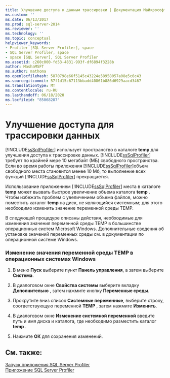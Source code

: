 ```yaml
---
title: Улучшение доступа к данным трассировки | Документация Майкрософт
ms.custom: ''
ms.date: 06/13/2017
ms.prod: sql-server-2014
ms.reviewer: ''
ms.technology: ''
ms.topic: conceptual
helpviewer_keywords:
- Profiler [SQL Server Profiler], space
- SQL Server Profiler, space
- space [SQL Server], SQL Server Profiler
ms.assetid: c260c000-fd53-4831-993f-df6894f3228b
author: MashaMSFT
ms.author: mathoma
ms.openlocfilehash: 5870798e66f5145c43224e58958057a08e5c6c43
ms.sourcegitcommit: 57f1d15c67113bbadd40861b886d6929aacd3467
ms.translationtype: MT
ms.contentlocale: ru-RU
ms.lasthandoff: 06/18/2020
ms.locfileid: "85068287"
---
```

# <a name="improve-access-to-trace-data"></a>Улучшение доступа для трассировки данных
  [!INCLUDE[ssSqlProfiler](../../includes/sssqlprofiler-md.md)] использует пространство в каталоге **temp** для улучшения доступа к трассировке данных. [!INCLUDE[ssSqlProfiler](../../includes/sssqlprofiler-md.md)] требует по крайней мере 10 мегабайт (МБ) свободного пространства. Если во время работы приложения [!INCLUDE[ssSqlProfiler](../../includes/sssqlprofiler-md.md)]объем свободного места становится менее 10 Мб, то выполнение всех функций [!INCLUDE[ssSqlProfiler](../../includes/sssqlprofiler-md.md)] прекращается.  
  
 Использование приложением [!INCLUDE[ssSqlProfiler](../../includes/sssqlprofiler-md.md)] места в каталоге **temp** может вызвать быстрое увеличение объема каталога **temp** . Чтобы избежать проблем с увеличением объема файлов, можно поместить каталог **temp** на диск, не являющийся системным; для этого необходимо изменить значение переменной среды TEMP.  
  
 В следующей процедуре описаны действия, необходимые для изменения значения переменной среды TEMP в большинстве операционных систем Microsoft Windows. Дополнительные сведения об установке значений переменных среды см. в документации по операционной системе Windows.  
  
### <a name="to-change-the-temp-environment-variable-in-windows-operating-systems"></a>Изменение значения переменной среды TEMP в операционных системах Windows  
  
1.  В меню **Пуск** выберите пункт **Панель управления**, а затем выберите **Система**.  
  
2.  В диалоговом окне **Свойства системы** выберите вкладку **Дополнительно** , затем нажмите кнопку **Переменные среды**.  
  
3.  Прокрутите вниз список **Системные переменные**, выберите строку, соответствующую переменной **TEMP** , затем нажмите **Изменить**.  
  
4.  В диалоговом окне **Изменение системной переменной** введите путь и имя диска и каталога, где необходимо разместить каталог **temp** .  
  
5.  Нажмите **ОК** для сохранения изменений.  
  
## <a name="see-also"></a>См. также:  
 [Запуск приложения SQL Server Profiler](../../tools/sql-server-profiler/start-sql-server-profiler.md)   
 [Приложение SQL Server Profiler](../../tools/sql-server-profiler/sql-server-profiler.md)  
  
  
